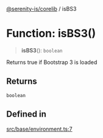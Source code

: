 [@serenity-is/corelib](../README.md) / isBS3

# Function: isBS3()

> **isBS3**(): `boolean`

Returns true if Bootstrap 3 is loaded

## Returns

`boolean`

## Defined in

[src/base/environment.ts:7](https://github.com/serenity-is/serenity/blob/master/packages/corelib/src/base/environment.ts#L7)

